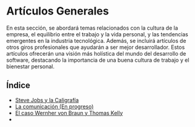 # Artículos Generales


En esta sección, se abordará temas relacionados con la cultura de la empresa, el equilibrio entre el trabajo y la vida personal, y las tendencias emergentes en la industria tecnológica. Además, se incluirá artículos de otros giros profesionales que ayudarán a ser mejor desarrollador. Estos artículos ofrecerán una visión más holística del mundo del desarrollo de software, destacando la importancia de una buena cultura de trabajo y el bienestar personal.

## Índice

- [Steve Jobs y la Caligrafía](./0001)
- [La comunicación (En progreso)](./0002)
- [El caso Wernher von Braun y Thomas Kelly](./0003)
- 